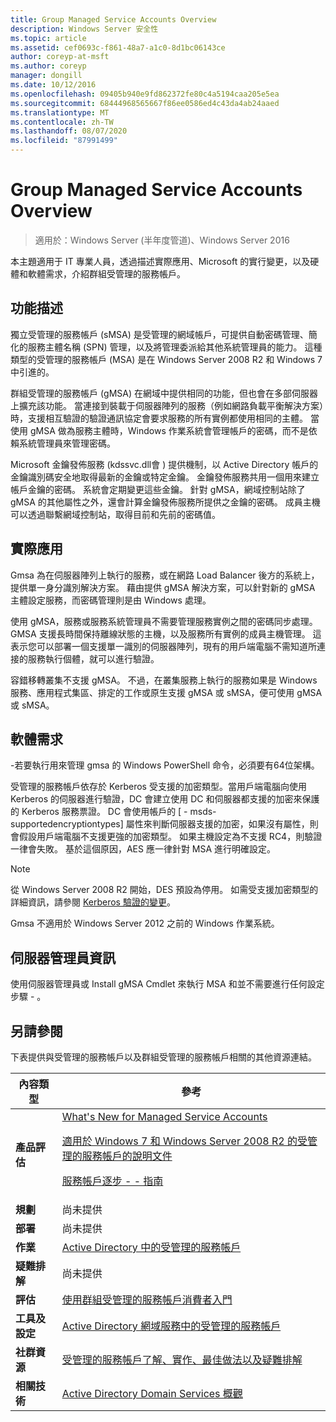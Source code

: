 ```yaml
---
title: Group Managed Service Accounts Overview
description: Windows Server 安全性
ms.topic: article
ms.assetid: cef0693c-f861-48a7-a1c0-8d1bc06143ce
author: coreyp-at-msft
ms.author: coreyp
manager: dongill
ms.date: 10/12/2016
ms.openlocfilehash: 09405b940e9fd862372fe80c4a5194caa205e5ea
ms.sourcegitcommit: 68444968565667f86ee0586ed4c43da4ab24aaed
ms.translationtype: MT
ms.contentlocale: zh-TW
ms.lasthandoff: 08/07/2020
ms.locfileid: "87991499"
---
```

# <a name="group-managed-service-accounts-overview"></a>Group Managed Service Accounts Overview

>適用於：Windows Server (半年度管道)、Windows Server 2016

本主題適用于 IT 專業人員，透過描述實際應用、Microsoft 的實行變更，以及硬體和軟體需求，介紹群組受管理的服務帳戶。


## <a name="feature-description"></a><a name="BKMK_OVER"></a>功能描述
獨立受管理的服務帳戶 (sMSA) 是受管理的網域帳戶，可提供自動密碼管理、簡化的服務主體名稱 (SPN) 管理，以及將管理委派給其他系統管理員的能力。 這種類型的受管理的服務帳戶 (MSA) 是在 Windows Server 2008 R2 和 Windows 7 中引進的。

群組受管理的服務帳戶 (gMSA) 在網域中提供相同的功能，但也會在多部伺服器上擴充該功能。 當連接到裝載于伺服器陣列的服務（例如網路負載平衡解決方案）時，支援相互驗證的驗證通訊協定會要求服務的所有實例都使用相同的主體。 當使用 gMSA 做為服務主體時，Windows 作業系統會管理帳戶的密碼，而不是依賴系統管理員來管理密碼。

Microsoft 金鑰發佈服務 \(kdssvc.dll會 \) 提供機制，以 Active Directory 帳戶的金鑰識別碼安全地取得最新的金鑰或特定金鑰。 金鑰發佈服務共用一個用來建立帳戶金鑰的密碼。 系統會定期變更這些金鑰。 針對 gMSA，網域控制站除了 gMSA 的其他屬性之外，還會計算金鑰發佈服務所提供之金鑰的密碼。  成員主機可以透過聯繫網域控制站，取得目前和先前的密碼值。

## <a name="practical-applications"></a><a name="BKMK_APP"></a>實際應用
Gmsa 為在伺服器陣列上執行的服務，或在網路 Load Balancer 後方的系統上，提供單一身分識別解決方案。 藉由提供 gMSA 解決方案，可以針對新的 gMSA 主體設定服務，而密碼管理則是由 Windows 處理。

使用 gMSA，服務或服務系統管理員不需要管理服務實例之間的密碼同步處理。 GMSA 支援長時間保持離線狀態的主機，以及服務所有實例的成員主機管理。 這表示您可以部署一個支援單一識別的伺服器陣列，現有的用戶端電腦不需知道所連接的服務執行個體，就可以進行驗證。

容錯移轉叢集不支援 gMSA。 不過，在叢集服務上執行的服務如果是 Windows 服務、應用程式集區、排定的工作或原生支援 gMSA 或 sMSA，便可使用 gMSA 或 sMSA。

## <a name="software-requirements"></a><a name="BKMK_SOFT"></a>軟體需求

\-若要執行用來管理 gmsa 的 Windows PowerShell 命令，必須要有64位架構。

受管理的服務帳戶依存於 Kerberos 受支援的加密類型。當用戶端電腦向使用 Kerberos 的伺服器進行驗證，DC 會建立使用 DC 和伺服器都支援的加密來保護的 Kerberos 服務票證。 DC 會使用帳戶的 [ \- msds-supportedencryptiontypes] 屬性來判斷伺服器支援的加密，如果沒有屬性，則會假設用戶端電腦不支援更強的加密類型。 如果主機設定為不支援 RC4，則驗證一律會失敗。 基於這個原因，AES 應一律針對 MSA 進行明確設定。

> [!NOTE]
> 從 Windows Server 2008 R2 開始，DES 預設為停用。 如需受支援加密類型的詳細資訊，請參閱 [Kerberos 驗證的變更](/previous-versions/windows/it-pro/windows-server-2008-R2-and-2008/dd560670(v=ws.10))。

Gmsa 不適用於 Windows Server 2012 之前的 Windows 作業系統。

## <a name="server-manager-information"></a>伺服器管理員資訊
使用伺服器管理員或 Install gMSA Cmdlet 來執行 MSA 和並不需要進行任何設定步驟 \- 。

## <a name="see-also"></a><a name="BKMK_LINKS"></a>另請參閱
下表提供與受管理的服務帳戶以及群組受管理的服務帳戶相關的其他資源連結。

|內容類型|參考|
|--------|-------|
|**產品評估**|[What's New for Managed Service Accounts](what-s-new-for-managed-service-accounts.md)<p>[適用於 Windows 7 和 Windows Server 2008 R2 的受管理的服務帳戶的說明文件](/previous-versions/windows/it-pro/windows-server-2008-R2-and-2008/ff641731(v=ws.10))<p>[服務帳戶逐步 \- \- 指南](/previous-versions/windows/it-pro/windows-server-2008-R2-and-2008/dd548356(v=ws.10))|
|**規劃**|尚未提供|
|**部署**|尚未提供|
|**作業**|[Active Directory 中的受管理的服務帳戶](/previous-versions/windows/it-pro/windows-server-2008-R2-and-2008/dd378925(v=ws.10))|
|**疑難排解**|尚未提供|
|**評估**|[使用群組受管理的服務帳戶消費者入門](getting-started-with-group-managed-service-accounts.md)|
|**工具及設定**|[Active Directory 網域服務中的受管理的服務帳戶](/previous-versions/windows/it-pro/windows-server-2008-R2-and-2008/dd378925(v=ws.10))|
|**社群資源**|[受管理的服務帳戶了解、實作、最佳做法以及疑難排解](/archive/blogs/askds/managed-service-accounts-understanding-implementing-best-practices-and-troubleshooting)|
|**相關技術**|[Active Directory Domain Services 概觀](active-directory-domain-services-overview.md)|